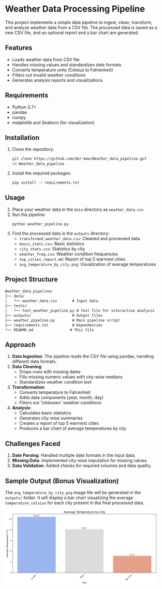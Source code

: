 # Weather Data Processing Pipeline

This project implements a simple data pipeline to ingest, clean, transform, and analyze weather data from a CSV file. The processed data is saved as a new CSV file, and an optional report and a bar chart are generated.

## Features

- Loads weather data from CSV file
- Handles missing values and standardizes date formats
- Converts temperature units (Celsius to Fahrenheit)
- Filters out invalid weather conditions
- Generates analysis reports and visualizations

## Requirements

- Python 3.7+
- pandas
- numpy
- matplotlib and Seaborn (for visualization)

## Installation

1. Clone the repository:
   ```bash
   git clone https://github.com/der-bew/Weather_data_pipeline.git
   cd Weather_data_pipeline
   ```

2. Install the required packages:
   ```bash
   pip install -r requirements.txt
   ```

## Usage

1. Place your weather data in the `data` directory as `weather_data.csv`
2. Run the pipeline:
   ```bash
   python weather_pipeline.py
   ```
3. Find the processed data in the `outputs` directory:
   - `transformed_weather_data.csv`: Cleaned and processed data
   - `basic_stats.csv`: Basic statistics
   - `city_stats.csv`: Statistics by city
   - `weather_freq.csv`: Weather condition frequencies
   - `top_cities_report.md`: Report of top 5 warmest cities
   - `avg_temperature_by_city.png`: Visualization of average temperatures

## Project Structure

```
Weather_data_pipeline/
├── data/
│   └── weather_data.csv       # Input data
├── tests/
│   └── test_weather_pipeline.py # Test file for interactive analysis
├── outputs/                   # Output files
├── weather_pipeline.py        # Main pipeline script
├── requirements.txt           # Dependencies
└── README.md                 # This file
```

## Approach

1. **Data Ingestion**: The pipeline reads the CSV file using pandas, handling different date formats.
2. **Data Cleaning**:
   - Drops rows with missing dates
   - Fills missing numeric values with city-wise medians
   - Standardizes weather condition text
3. **Transformation**:
   - Converts temperature to Fahrenheit
   - Adds date components (year, month, day)
   - Filters out 'Unknown' weather conditions
4. **Analysis**:
   - Calculates basic statistics
   - Generates city-wise summaries
   - Creates a report of top 5 warmest cities
   - Produces a bar chart of average temperatures by city
## Challenges Faced

1. **Date Parsing**: Handled multiple date formats in the input data.
2. **Missing Data**: Implemented city-wise imputation for missing values.
3. **Data Validation**: Added checks for required columns and data quality.

## Sample Output (Bonus Visualization)

The `avg_temperature_by_city.png` image file will be generated in the `outputs/` folder. It will display a bar chart visualizing the average `temperature_celsius` for each city present in the final processed data.

![Average Temperature by City](outputs/avg_temperature_by_city.png)
